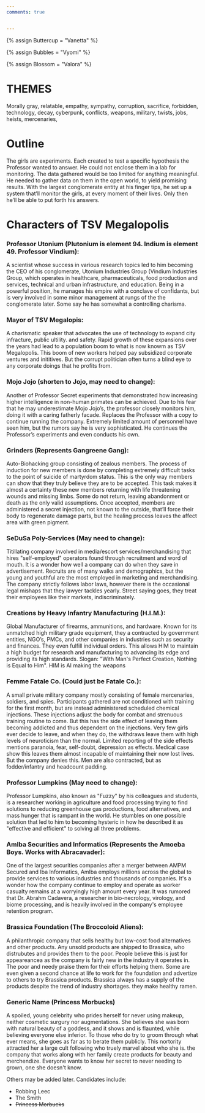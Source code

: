```yaml
---
comments: true


---
```


{% assign Buttercup =  "Vanetta" %}

{% assign Bubbles =  "Vyomi" %}

{% assign Blossom =  "Valora" %}


# THEMES
Morally gray, relatable, empathy, sympathy, corruption, sacrifice, forbidden, technology, decay, cyberpunk, conflicts, weapons, military, twists, jobs, heists, mercenaries, 
# Outline

The girls are experiments. Each created to test a specific hypothesis the Professor wanted to answer. He could not enclose them in a lab for monitoring. The data gathered would be too limited for anything meaningful. He needed to gather data on them in the open world, to yield promising results. With the largest conglomerate entity at his finger tips, he set up a system that’ll monitor the girls, at every moment of their lives. Only then he’ll be able to put forth his answers. 

# Characters of TSV Megalopolis

### Professor Utonium (Plutonium is element 94. Indium is element 49. Professor Vindium): 
A scientist whose success in various research topics led to him becoming the CEO of his conglomerate, Utonium Industries Group (Vindium Industries Group, which operates in healthcare, pharmaceuticals, food production and services, technical and urban infrastructure, and education. Being in a powerful position, he manages his empire with a conclave of confidants, but is very involved in some minor management at rungs of the the conglomerate later. Some say he has somewhat a controlling charisma.

### Mayor of TSV Megalopis:
A charismatic speaker that advocates the use of technology to expand city infracture, public ultility. and safety. Rapid growth of these expansions over the years had lead to a population boom to what is now knowm as TSV Megalopolis. This boom of new workers helped pay subsidized corporate ventures and inititives. But the corrupt politician often turns a blind eye to any corporate doings that he profits from. 

### Mojo Jojo (shorten to Jojo, may need to change):
Another of Professor Secret experiments that demonstrated how increasing higher intelligence in non-human primates can be achieved. Due to his fear that he may underestimate Mojo Jojo’s, the professor closely monitors him, doing it with a caring fatherly facade. Replaces the Professor with a copy to continue running the company. Extremely limited amount of personnel have seen him, but the rumors say he is very sophisticated. He continues the Professor’s experiments and even conducts his own.

### Grinders (Represents Gangreene Gang):
Auto-Biohacking group consisting of zealous members. The process of induction for new members is done by completing extremely difficult tasks to the point of suicide of martyrdom status. This is the only way members can show that they truly believe they are to be accepted. This task makes it almost a certainty these new members returning with life threatening wounds and missing limbs. Some do not return, leaving abandonment or death as the only valid assumptions. Once accepted, members are administered a secret injection, not known to the outside, that’ll force their body to regenerate damage parts, but the healing process leaves the affect area with green pigment. 
        
### SeDuSa Poly-Services (May need to change):

Titillating company involved in media/escort services/merchandising that hires "self-employed" operators found through recruitment and word of mouth. It is a wonder how well a company can do when they save in advertisement. Recruits are of many walks and demographics, but the young and youthful are the most employed in marketing and merchandising. The company strictly follows labor laws, however there is the occasional legal mishaps that they lawyer tackles yearly. Street saying goes, they treat their employees like their markets, indiscriminately.

### Creations by Heavy Infantry Manufacturing (H.I.M.):

Global Manufacturer of firearms, ammunitions, and hardware. Known for its unmatched high military grade equipment, they a contracted by government entities, NGO’s, PMCs, and other companies in industries such as security and finances. They even fulfill individual orders. This allows HIM to maintain a high budget for research and manufacturing to advancing its edge and providing its high standards. Slogan: "With Man's Perfect Creation, Nothing is Equal to Him". HIM is AI making the weapons

### Femme Fatale Co. (Could just be Fatale Co.):

A small private military company mostly consisting of female mercenaries, soldiers, and spies. Participants gathered are not conditioned with training for the first month, but are instead administered scheduled chemical injections. These injections adjust the body for combat and strenuous training routine to come. But this has the side effect of leaving them becoming addicted and thus dependent on the injections. Very few girls ever decide to leave, and when they do, the withdraws leave them with high levels of neuroticism than the normal.  Limited reporting of the side effects mentions paranoia, fear, self-doubt, depression as effects. Medical case show this leaves them almost incapable of maintaining their now lost lives. But the company denies this. Men are also contracted, but as fodder/infantry and headcount padding. 

### Professor Lumpkins (May need to change):

Professor Lumpkins, also known as "Fuzzy" by his colleagues and students, is a researcher working in agriculture and food processing trying to find solutions to reducing greenhouse gas productions, food alternatives, and mass hunger that is rampant in the world. He stumbles on one possible solution that led to him to becoming hysteric in how he described it as "effective and efficient" to solving all three problems.

### AmIba Securities and Informatics (Represents the Amoeba Boys. Works with Abracavader):

One of the largest securities companies after a merger between AMPM Secured and Iba Informatics, AmIba employs millions across the global to provide services to various industries and thousands of companies. It's a wonder how the company continue to employ and operate as worker casualty remains at a worryingly high amount every year. It was rumored that Dr. Abrahm Cadavera, a researcher in bio-necrology, virology, and biome processing, and is heavily involved in the company's employee retention program.

### Brassica Foundation (The Broccoloid Aliens):

A philanthropic company that sells healthy but low-cost food alternatives and other products. Any unsold products are shipped to Brassica, who distrubutes and provides them to the poor. People believe this is just for appeareancea as the company is fairly new in the industry it operates in. The poor and needy praise them for their efforts helping them. Some are even given a second chance at life to work for the foundation and advertize to others to try Brassica products. Brassica always has a supply of the products despite the trend of industry shortages. they make healthy ramen.

### Generic Name (Princess Morbucks) ###
A spoiled, young celebrity who prides herself for never using makeup, neither cosmetic surgury nor augmentations. She believes she was born with natural beauty of a goddess, and it shows and is flaunted, while believing everyone else inferior. To those who do try to groom through what ever means, she goes as far as to berate them publicly. This nortority attracted her a large cult following who truely marvel about who she is. the company that works along with her family create products for beauty and merchendize. Everyone wants to know her secret to never needing to grown, one she doesn't know. 

Others may be added later. Candidates include:
- Robbing Leec
- The Smith
- <strike>Princess Morbucks</strike>
